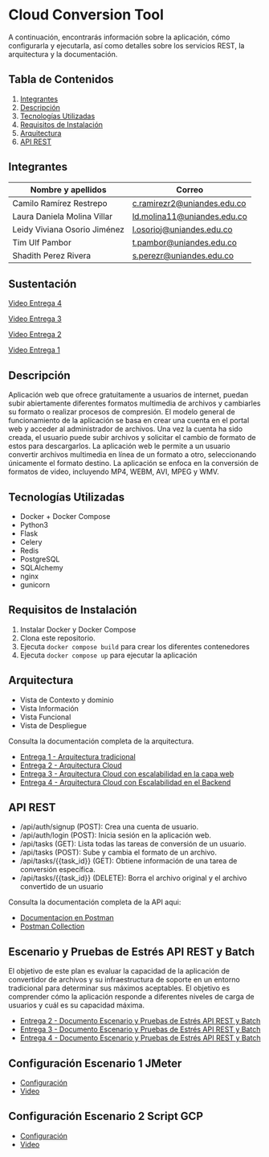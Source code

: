 # Cloud Conversion Tool
A continuación, encontrarás información sobre la aplicación, cómo configurarla y ejecutarla, así como detalles sobre los servicios REST, la arquitectura y la documentación.

## Tabla de Contenidos

1. [Integrantes](#integrantes)
2. [Descripción](#descripción)
3. [Tecnologías Utilizadas](#tecnologías-utilizadas)
4. [Requisitos de Instalación](#requisitos-de-instalación)
5. [Arquitectura](#arquitectura)
6. [API REST](#api-rest)

## Integrantes
| Nombre y apellidos | Correo|
| --- | --- |
| Camilo Ramírez Restrepo​ | c.ramirezr2@uniandes.edu.co |
| Laura Daniela Molina Villar​ | ld.molina11@uniandes.edu.co |
| Leidy Viviana Osorio Jiménez​ | l.osorioj@uniandes.edu.co |
| Tim Ulf Pambor | t.pambor@uniandes.edu.co |
| Shadith Perez Rivera | s.perezr@uniandes.edu.co |

## Sustentación
[Video Entrega 4](https://uniandes-my.sharepoint.com/:v:/g/personal/ld_molina11_uniandes_edu_co/EWj13rCq6yNBmgLqAT52AogBIsxSDueH7ejRyGnuCKGvHA?nav=eyJyZWZlcnJhbEluZm8iOnsicmVmZXJyYWxBcHAiOiJPbmVEcml2ZUZvckJ1c2luZXNzIiwicmVmZXJyYWxBcHBQbGF0Zm9ybSI6IldlYiIsInJlZmVycmFsTW9kZSI6InZpZXciLCJyZWZlcnJhbFZpZXciOiJNeUZpbGVzTGlua0RpcmVjdCJ9fQ&e=VBpHgX)

[Video Entrega 3](https://uniandes-my.sharepoint.com/:v:/g/personal/ld_molina11_uniandes_edu_co/EVBmocJw6JVMtB-i-m353gEBtQ2Jya8inYP6IFat20XnVA?nav=eyJyZWZlcnJhbEluZm8iOnsicmVmZXJyYWxBcHAiOiJPbmVEcml2ZUZvckJ1c2luZXNzIiwicmVmZXJyYWxBcHBQbGF0Zm9ybSI6IldlYiIsInJlZmVycmFsTW9kZSI6InZpZXciLCJyZWZlcnJhbFZpZXciOiJNeUZpbGVzTGlua0RpcmVjdCJ9fQ&e=RbEcdP)

[Video Entrega 2](https://uniandes-my.sharepoint.com/:v:/g/personal/ld_molina11_uniandes_edu_co/ESXecRTbUxpKisAP5cWweW4B4SUSKG880KrYFCgVAyrz6w?nav=eyJyZWZlcnJhbEluZm8iOnsicmVmZXJyYWxBcHAiOiJPbmVEcml2ZUZvckJ1c2luZXNzIiwicmVmZXJyYWxBcHBQbGF0Zm9ybSI6IldlYiIsInJlZmVycmFsTW9kZSI6InZpZXciLCJyZWZlcnJhbFZpZXciOiJNeUZpbGVzTGlua0RpcmVjdCJ9fQ&e=3UmHj0)

[Video Entrega 1](https://uniandes-my.sharepoint.com/:v:/g/personal/ld_molina11_uniandes_edu_co/EVyhEdkcFvdHuasJB6z8HK8B3smzySw0qnnNRPWPndmBHg?nav=eyJyZWZlcnJhbEluZm8iOnsicmVmZXJyYWxBcHAiOiJPbmVEcml2ZUZvckJ1c2luZXNzIiwicmVmZXJyYWxBcHBQbGF0Zm9ybSI6IldlYiIsInJlZmVycmFsTW9kZSI6InZpZXciLCJyZWZlcnJhbFZpZXciOiJNeUZpbGVzTGlua0RpcmVjdCJ9fQ&e=8ZVKQh)

## Descripción
Aplicación web que ofrece gratuitamente a usuarios de internet, puedan subir abiertamente diferentes formatos multimedia de archivos y cambiarles su formato o realizar procesos de compresión. El modelo general de funcionamiento de la aplicación se basa en crear una cuenta en el portal web y acceder al administrador de archivos. Una vez la cuenta ha sido creada, el usuario puede subir archivos y solicitar el cambio de formato de estos para descargarlos. La aplicación web le permite a un usuario convertir archivos multimedia en línea de un formato a otro, seleccionando únicamente el formato destino. La aplicación se enfoca en la conversión de formatos de video, incluyendo MP4, WEBM, AVI, MPEG y WMV.

## Tecnologías Utilizadas

- Docker + Docker Compose
- Python3
- Flask
- Celery
- Redis
- PostgreSQL
- SQLAlchemy
- nginx
- gunicorn

## Requisitos de Instalación

1. Instalar Docker y Docker Compose
2. Clona este repositorio.
3. Ejecuta `docker compose build` para crear los diferentes contenedores
4. Ejecuta `docker compose up` para ejecutar la aplicación

## Arquitectura 
- Vista de Contexto y dominio​
- Vista Información​
- Vista Funcional
- Vista de Despliegue

Consulta la documentación completa de la arquitectura. 
- [Entrega 1 - Arquitectura tradicional](https://github.com/tpambor/MISW4204/blob/main/Docs/Entrega%201%20-%20Arquitectura%2C%20conclusiones%20y%20consideraciones.pdf)
- [Entrega 2 - Arquitectura Cloud](https://github.com/tpambor/MISW4204/blob/main/Docs/Entrega%202%20-%20Arquitectura%2C%20conclusiones%20y%20consideraciones.pdf)
- [Entrega 3 - Arquitectura Cloud con escalabilidad en la capa web](https://github.com/tpambor/MISW4204/blob/main/Docs/Entrega%203%20-%20Arquitectura%2C%20conclusiones%20y%20consideraciones.pdf)
-  [Entrega 4 - Arquitectura Cloud con Escalabilidad en el Backend​](https://github.com/tpambor/MISW4204/blob/main/Docs/Entrega%204%20-%20Arquitectura%2C%20conclusiones%20y%20consideraciones.pdf)

    
## API REST
- /api/auth/signup (POST): Crea una cuenta de usuario.
- /api/auth/login (POST): Inicia sesión en la aplicación web.
- /api/tasks (GET): Lista todas las tareas de conversión de un usuario.
- /api/tasks (POST): Sube y cambia el formato de un archivo.
- /api/tasks/{{task_id}} (GET): Obtiene información de una tarea de conversión específica.
- /api/tasks/{{task_id}} (DELETE): Borra el archivo original y el archivo convertido de un usuario

Consulta la documentación completa de la API aqui: 
- [Documentacion en Postman](https://documenter.getpostman.com/view/29422849/2s9YRB4CyY) 
- [Postman Collection](https://github.com/tpambor/MISW4204/blob/main/Cloud%20Conversion%20Tool.postman_collection.json)

## Escenario y Pruebas de Estrés API REST y Batch 
El objetivo de este plan es evaluar la capacidad de la aplicación de convertidor de archivos y su infraestructura de soporte en un entorno tradicional para determinar sus máximos aceptables. El objetivo es comprender cómo la aplicación responde a diferentes niveles de carga de usuarios y cuál es su capacidad máxima. 

- [Entrega 2 - Documento Escenario y Pruebas de Estrés API REST y Batch](https://github.com/tpambor/MISW4204/blob/main/Docs/Entrega%202%20Escenario%20y%20Pruebas%20de%20Estr%C3%A9s%20API%20REST%20y%20Batch.pdf)
- [Entrega 3 - Documento Escenario y Pruebas de Estrés API REST y Batch](https://github.com/tpambor/MISW4204/blob/main/Docs/Entrega%203%20Escenario%20y%20Pruebas%20de%20Estr%C3%A9s%20API%20REST%20y%20Batch.pdf)
- [Entrega 4 - Documento Escenario y Pruebas de Estrés API REST y Batch](https://github.com/tpambor/MISW4204/files/13405336/Entrega.4.-.Escenario.y.Pruebas.de.Estres.API.REST.y.Batch.pdf)

## Configuración Escenario 1 JMeter
- [Configuración](https://github.com/tpambor/MISW4204/blob/main/Docs/Experimento%201%20-%20Configuraci%C3%B3n.pdf)
- [Video](https://uniandes-my.sharepoint.com/personal/ld_molina11_uniandes_edu_co/_layouts/15/stream.aspx?id=%2Fpersonal%2Fld%5Fmolina11%5Funiandes%5Fedu%5Fco%2FDocuments%2FDesarrollo%20de%20software%20en%20la%20nube%2FSemana%203%2FVideo%2F2%2E%20Experimento%201%2Emp4&referrer=StreamWebApp%2EWeb&referrerScenario=AddressBarCopied%2Eview)

## Configuración Escenario 2 Script GCP
- [Configuración](https://github.com/tpambor/MISW4204/blob/main/Docs/Experimento%202%20-%20Configuraci%C3%B3n%20Entrega%205.pdf)
- [Video](https://uniandes-my.sharepoint.com/:v:/g/personal/ld_molina11_uniandes_edu_co/ERowgNb9SNxNhRiheiM35FgB8seEdbRzYU2Gky1t6o4FHQ?e=CIxKvy&nav=eyJyZWZlcnJhbEluZm8iOnsicmVmZXJyYWxBcHAiOiJTdHJlYW1XZWJBcHAiLCJyZWZlcnJhbFZpZXciOiJTaGFyZURpYWxvZyIsInJlZmVycmFsQXBwUGxhdGZvcm0iOiJXZWIiLCJyZWZlcnJhbE1vZGUiOiJ2aWV3In19)
